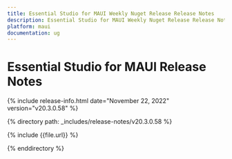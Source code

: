 ```yaml
---
title: Essential Studio for MAUI Weekly Nuget Release Release Notes  
description: Essential Studio for MAUI Weekly Nuget Release Release Notes  
platform: maui
documentation: ug
---
```


# Essential Studio for MAUI  Release Notes  

{% include release-info.html date="November 22, 2022"  version="v20.3.0.58" %} 

{% directory path: _includes/release-notes/v20.3.0.58 %}

{% include {{file.url}} %}

{% enddirectory %}